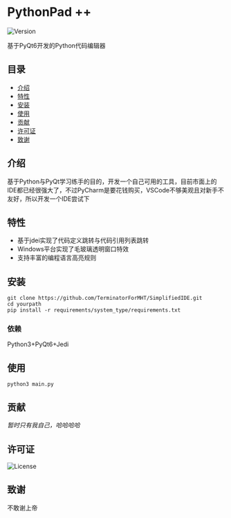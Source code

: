 # PythonPad ++


![Version](https://img.shields.io/badge/version-0.0.1-brightgreen.svg)

基于PyQt6开发的Python代码编辑器

## 目录

- [介绍](#介绍)
- [特性](#特性)
- [安装](#安装)
- [使用](#使用)
- [贡献](#贡献)
- [许可证](#许可证)
- [致谢](#致谢)

## 介绍

基于Python与PyQt学习练手的目的，开发一个自己可用的工具，目前市面上的IDE都已经很强大了，不过PyCharm是要花钱购买，VSCode不够美观且对新手不友好，所以开发一个IDE尝试下

## 特性

- 基于jdei实现了代码定义跳转与代码引用列表跳转
- Windows平台实现了毛玻璃透明窗口特效
- 支持丰富的编程语言高亮规则

## 安装

```shell
git clone https://github.com/TerminatorForMHT/SimplifiedIDE.git
cd yourpath
pip install -r requirements/system_type/requirements.txt
```

### 依赖

Python3+PyQt6+Jedi

## 使用

```shell
python3 main.py
```

## 贡献
_暂时只有我自己，哈哈哈哈_

## 许可证
![License](https://img.shields.io/badge/license-MIT-blue.svg)

## 致谢
不敢谢上帝